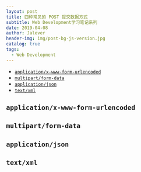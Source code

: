 ```yaml
---
layout: post
title: 四种常见的 POST 提交数据方式
subtitle: Web Development学习笔记系列
date: 2019-04-08
author: Jalever
header-img: img/post-bg-js-version.jpg
catalog: true
tags:
  - Web Development
---
```


- [`application/x-www-form-urlencoded`](#applicationx-www-form-urlencoded)
- [`multipart/form-data`](#multipartform-data)
- [`application/json`](#applicationjson)
- [`text/xml`](#textxml)

## `application/x-www-form-urlencoded`

## `multipart/form-data`

## `application/json`

## `text/xml`
